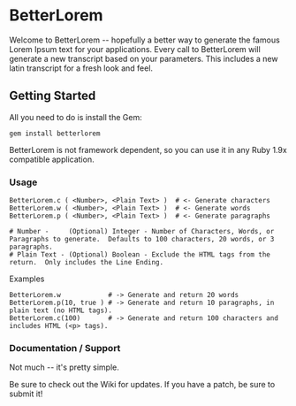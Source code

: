 # BetterLorem #

Welcome to BetterLorem -- hopefully a better way to generate the famous Lorem Ipsum text for your applications.  Every call to BetterLorem will generate a new transcript based on your parameters.  This includes a new latin transcript for a fresh look and feel.

## Getting Started ##

All you need to do is install the Gem:

    gem install betterlorem

BetterLorem is not framework dependent, so you can use it in any Ruby 1.9x compatible application.


### Usage ###

    BetterLorem.c ( <Number>, <Plain Text> )  # <- Generate characters
    BetterLorem.w ( <Number>, <Plain Text> )  # <- Generate words
    BetterLorem.p ( <Number>, <Plain Text> )  # <- Generate paragraphs

    # Number -     (Optional) Integer - Number of Characters, Words, or Paragraphs to generate.  Defaults to 100 characters, 20 words, or 3 paragraphs.
    # Plain Text - (Optional) Boolean - Exclude the HTML tags from the return.  Only includes the Line Ending.

Examples

    BetterLorem.w            # -> Generate and return 20 words
    BetterLorem.p(10, true ) # -> Generate and return 10 paragraphs, in plain text (no HTML tags).
    BetterLorem.c(100)       # -> Generate and return 100 characters and includes HTML (<p> tags).


### Documentation / Support ###

Not much -- it's pretty simple.

Be sure to check out the Wiki for updates.  If you have a patch, be sure to submit it!


